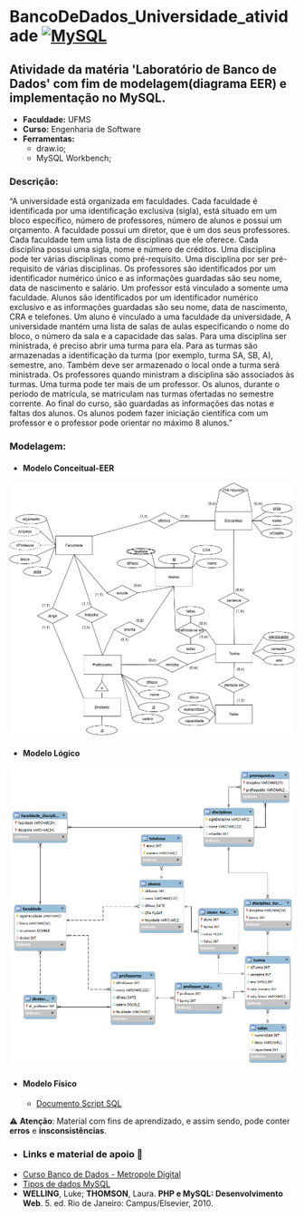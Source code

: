 # BancoDeDados_Universidade_atividade [![MySQL](https://img.shields.io/badge/MySQL-4479A1?style=for-the-badge&logo=mysql&logoColor=white)](https://www.mysql.com/)
## Atividade da matéria 'Laboratório de Banco de Dados' com fim de modelagem(diagrama EER) e implementação no MySQL.
* **Faculdade:** UFMS
* **Curso:** Engenharia de Software
* **Ferramentas:**
  - draw.io;
  - MySQL Workbench;
 
### Descrição:
 “A universidade está organizada em faculdades. Cada faculdade é
 identificada por uma identificação exclusiva (sigla), está situado em um bloco específico,
 número de professores, número de alunos e possui um orçamento. A faculdade possui um
 diretor, que é um dos seus professores. Cada faculdade tem uma lista de disciplinas que
 ele oferece. Cada disciplina possui uma sigla, nome e número de créditos. Uma disciplina
 pode ter várias disciplinas como pré-requisito. Uma disciplina por ser pré-requisito de
 várias disciplinas. Os professores são identificados por um identificador numérico único
 e as informações guardadas são seu nome, data de nascimento e salário. Um professor
 está vinculado a somente uma faculdade. Alunos são identificados por um identificador
 numérico exclusivo e as informações guardadas são seu nome, data de nascimento, CRA e
 telefones. Um aluno é vinculado a uma faculdade da universidade, A universidade mantém
 uma lista de salas de aulas especificando o nome do bloco, o número da sala e a capacidade
 das salas. Para uma disciplina ser ministrada, é preciso abrir uma turma para ela. Para
 as turmas são armazenadas a identificação da turma (por exemplo, turma SA, SB, A),
 semestre, ano. Também deve ser armazenado o local onde a turma será ministrada. Os
 professores quando ministram a disciplina são associados às turmas. Uma turma pode
 ter mais de um professor. Os alunos, durante o período de matrícula, se matriculam 
 nas turmas ofertadas no semestre corrente. Ao final do curso, são guardadas as informações
 das notas e faltas dos alunos. Os alunos podem fazer iniciação científica com um professor
 e o professor pode orientar no máximo 8 alunos.”
 ### Modelagem:
 * #### **Modelo Conceitual**-EER
 <!--* ![imagem modelo conceitual EER](./ERR.drawio.png);-->
<div align="center">
  <img src="./ERR.drawio.png" alt="imagem modelo conceitual EER" width="700"/>
</div>

* #### **Modelo Lógico**
 <!--* ![imagem modelo conceitual EER](./ERR.drawio.png);-->
<div align="center">
  <img src="modeloLogicoVisual.png" alt="imagem modelo lógico" width="700"/>
</div>

* #### **Modelo Físico**
  - [Documento Script SQL](./universidade.sql)
 
⚠ **Atenção**: Material com fins de aprendizado, e assim sendo, pode conter **erros** e **insconsistências**.

* ### **Links e material de apoio** 📖
 - [Curso Banco de Dados - Metropole Digital]([./universidade.sql](https://materialpublic.imd.ufrn.br/curso/disciplina/3/73/8/6))
 - [Tipos de dados MySQL](https://pt.myservername.com/mysql-data-types-what-are-different-data-types-mysql#goog_rewarded)
 - **WELLING**, Luke; **THOMSON**, Laura. **PHP e MySQL: Desenvolvimento Web**. 5. ed. Rio de Janeiro: Campus/Elsevier, 2010.

 
    



